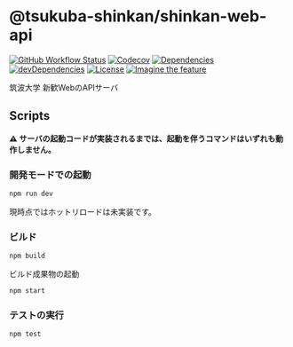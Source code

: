 # @tsukuba-shinkan/shinkan-web-api

[![GitHub Workflow Status](https://img.shields.io/github/workflow/status/tsukuba-shinkan/shinkan-web-api/CI?label=CI&style=flat-square)](https://github.com/tsukuba-shinkan/shinkan-web-api/actions)
[![Codecov](https://img.shields.io/codecov/c/gh/tsukuba-shinkan/shinkan-web-api?style=flat-square)](https://codecov.io/gh/tsukuba-shinkan/shinkan-web-api)
[![Dependencies](https://img.shields.io/david/tsukuba-shinkan/shinkan-web-api?style=flat-square)](https://david-dm.org/tsukuba-shinkan/shinkan-web-api)
[![devDependencies](https://img.shields.io/david/dev/tsukuba-shinkan/shinkan-web-api?style=flat-square)](https://david-dm.org/tsukuba-shinkan/shinkan-web-api?type=dev)
[![License](https://img.shields.io/github/license/tsukuba-shinkan/shinkan-web-api?style=flat-square)](/LICENSE)
[![Imagine the feature](https://img.shields.io/badge/Imagine%20the-feature-%230bf?style=flat-square)](https://github.com/topics/imagine-the-future)

筑波大学 新歓WebのAPIサーバ

## Scripts

**⚠ サーバの起動コードが実装されるまでは、起動を伴うコマンドはいずれも動作しません。**

### 開発モードでの起動

```sh
npm run dev
```

現時点ではホットリロードは未実装です。

### ビルド

```sh
npm build
```

ビルド成果物の起動

```sh
npm start
```

### テストの実行

```sh
npm test
```
